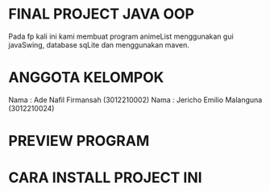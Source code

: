 # FINAL PROJECT JAVA OOP
Pada fp kali ini kami membuat program animeList menggunakan gui javaSwing, database sqLite
dan menggunakan maven.

# ANGGOTA KELOMPOK
Nama : Ade Nafil Firmansah (3012210002)
Nama : Jericho Emilio Malanguna (3012210024)

# PREVIEW PROGRAM

# CARA INSTALL PROJECT INI
